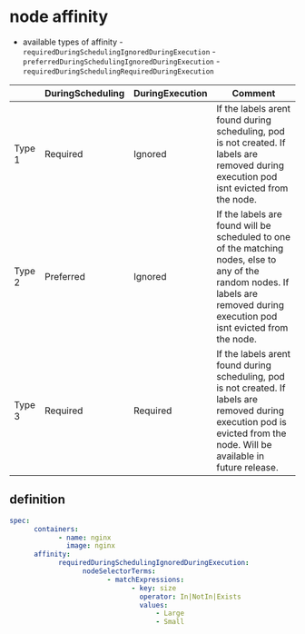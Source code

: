 # node affinity
- available types of affinity
      - `requiredDuringSchedulingIgnoredDuringExecution`
      - `preferredDuringSchedulingIgnoredDuringExecution`
      - `requiredDuringSchedulingRequiredDuringExecution`

|        | DuringScheduling | DuringExecution | Comment                                                                                                                                                                         |
| ------ | ---------------- | --------------- | ------------------------------------------------------------------------------------------------------------------------------------------------------------------------------- |
| Type 1 | Required         | Ignored         | If the labels arent found during scheduling, pod is not created. If labels are removed during execution pod isnt evicted from the node.                                         |
| Type 2 | Preferred        | Ignored         | If the labels are found will be scheduled to one of the matching nodes, else to any of the random nodes. If labels are removed during execution pod isnt evicted from the node. |
| Type 3 | Required         | Required        | If the labels arent found during scheduling, pod is not created. If labels are removed during execution pod is evicted from the node. Will be available in future release.      |

## definition
```yaml
spec:
      containers:
            - name: nginx
              image: nginx
      affinity:
            requiredDuringSchedulingIgnoredDuringExecution:
                  nodeSelectorTerms:
                        - matchExpressions:
                              - key: size
                                operator: In|NotIn|Exists
                                values:
                                    - Large
                                    - Small
```